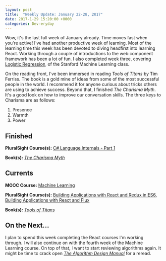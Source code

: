 ```yaml
---
layout: post
title:  "Weekly Update: January 22-28, 2017"
date: 2017-1-29 15:20:00 +0000
categories: Dev-eryday
---
```


Wow, it's the last full week of January already. Time moves fast when you're active! I've had another productive week of learning. Most of the learning time this week has been devoted to diving headfirst into learning React. Working through a couple of introductions to the web component framework has been a lot of fun. I also completed week three, covering [Logistic Regression][lr], of the Stanford Machine Learning class.

On the reading front, I've been immersed in reading *Tools of Titans* by Tim Ferriss. The book is a gold mine of ideas from some of the most successful people in the world. I recommend it for anyone curious about tricks others are using to achieve success. Beyond that, I finished *The Charisma Myth*. It's a good look on how to improve our conversation skills. The three keys to Charisma are as follows:

1. Presence
2. Warmth
3. Power

Finished
--------
**PluralSight Course(s):** [C# Language Internals - Part 1][clr]

**Book(s):** *[The Charisma Myth][tcm]*

Currents
--------
**MOOC Course:** [Machine Learning][ML]

**PluralSight Course(s):** [Building Applications with React and Redux in ES6][React], [Building Applications with React and Flux][flux]

**Book(s):** *[Tools of Titans][tools]*

On the Next...
--------
I plan to spend this week completing the React courses I'm working through. I will also continue on with the fourth week of the Machine Learning course. On top of that, I want to start reviewing algorithms again. It might be time to crack open *[The Algorithm Design Manual][adm]* for a reread.

[clr]: https://app.pluralsight.com/library/courses/csharp-language-internals/table-of-contents
[React]: https://app.pluralsight.com/library/courses/react-redux-react-router-es6/table-of-contents
[ML]: https://www.coursera.org/learn/machine-learning/
[tools]: https://www.amazon.com/Tools-Titans-Billionaires-World-Class-Performers-ebook/dp/B01HSMRWNU/ref=sr_1_1?ie=UTF8&qid=1485140826&sr=8-1&keywords=tools+of+titans
[tcm]: https://www.amazon.com/Charisma-Myth-Science-Personal-Magnetism-ebook/dp/B005GSZZ24/ref=sr_1_1?ie=UTF8&qid=1485140922&sr=8-1&keywords=the+charisma+myth
[flux]: https://app.pluralsight.com/library/courses/react-flux-building-applications/table-of-contents
[lr]: https://en.wikipedia.org/wiki/Logistic_regression
[adm]: https://www.amazon.com/Algorithm-Design-Manual-Steven-Skiena/dp/1848000693/ref=sr_1_1?ie=UTF8&qid=1485650572&sr=8-1&keywords=algorithm+design+manual